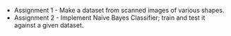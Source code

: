 * Assignment 1 - Make a dataset from scanned images of various shapes.
* Assignment 2 - Implement Naïve Bayes Classifier; train and test it against a given dataset.
